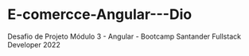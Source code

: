 # E-comercce-Angular---Dio
Desafio de Projeto Módulo 3 - Angular - Bootcamp Santander Fullstack Developer 2022
